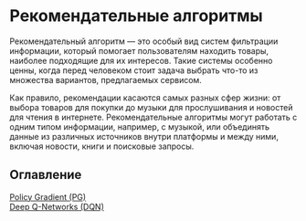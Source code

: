 # Рекомендательные алгоритмы

Рекомендательный алгоритм — это особый вид систем фильтрации информации, который помогает пользователям находить товары, наиболее подходящие для их интересов. Такие системы особенно ценны, когда перед человеком стоит задача выбрать что-то из множества вариантов, предлагаемых сервисом.

Как правило, рекомендации касаются самых разных сфер жизни: от выбора товаров для покупки до музыки для прослушивания и новостей для чтения в интернете. Рекомендательные алгоритмы могут работать с одним типом информации, например, с музыкой, или объединять данные из различных источников внутри платформы и между ними, включая новости, книги и поисковые запросы.

## Оглавление

[Policy Gradient (PG)](policy_gradient.md)    
[Deep Q-Networks (DQN)](deep_q_networks.md)  
